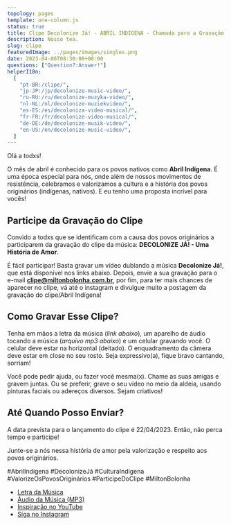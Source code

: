 ```yaml
---
topology: pages
template: one-column.js
status: true
title: Clipe Decolonize Já! - ABRIL INDÍGENA - Chamada para a Gravação do Clipe
description: Nosso tea.
slug: clipe
featuredImage: ../pages/images/singles.png
date: 2023-04-06T08:30:00+00:00
questions: ["Question?:Answer!"]
helperI18n:
  [
    "pt-BR:/clipe/",
    "jp-JP:/jp/decolonize-music-video/",
    "ru-RU:/ru/decolonize-muzyka-video/",
    "nl-NL:/nl/decolonize-muziekvideo/",
    "es-ES:/es/decoloniza-video-musical/",
    "fr-FR:/fr/decolonize-video-musical/",
    "de-DE:/de/decolonize-musik-video/",
    "en-US:/en/decolonize-music-video/",
  ]
---
```


Olá a todxs!

O mês de abril é conhecido para os povos nativos como **Abril Indígena**. É uma época especial para nós, onde além de nossos movimentos de resistência, celebramos e valorizamos a cultura e a história dos povos originários (indígenas, nativos). E eu tenho uma proposta incrível para vocês!

## Participe da Gravação do Clipe

Convido a todxs que se identificam com a causa dos povos originários a participarem da gravação do clipe da música: **DECOLONIZE JÁ! - Uma História de Amor**.

É fácil participar! Basta gravar um vídeo dublando a música **Decolonize Já!**, que está disponível nos links abaixo. Depois, envie a sua gravação para o e-mail **clipe@miltonbolonha.com.br**, por fim, para ter mais chances de aparecer no clipe, vá até o instagram e divulgue muito a postagem da gravação do clipe/Abril Indígena!

## Como Gravar Esse Clipe?

Tenha em mãos a letra da música (_link abaixo_), um aparelho de áudio tocando a música (_arquivo mp3 abaixo_) e um celular gravando você. O celular deve estar na horizontal (deitado). O enquadramento da câmera deve estar em close no seu rosto. Seja expressivo(a), fique bravo cantando, sorriam!

Você pode pedir ajuda, ou fazer você mesma(x). Chame as suas amigas e gravem juntas. Ou se preferir, grave o seu vídeo no meio da aldeia, usando pinturas faciais ou adereços diversos. Sejam criativos!

## Até Quando Posso Enviar?

A data prevista para o lançamento do clipe é 22/04/2023. Então, não perca tempo e participe!

Junte-se a nós nessa história de amor pela valorização e respeito aos povos originários.

#AbrilIndígena #DecolonizeJá #CulturaIndígena #ValorizeOsPovosOriginários #ParticipeDoClipe #MiltonBolonha

- [Letra da Música](/decolonize-ja/)
- [Áudio da Música (MP3)](https://miltonbolonha.com.br/decolonize-ja.mp3)
- [Inspiração no YouTube](https://www.youtube.com/watch?v=2oPCV6kCNE0)
- [Siga no Instagram](https://instagram.com/miltonbolonha_)
